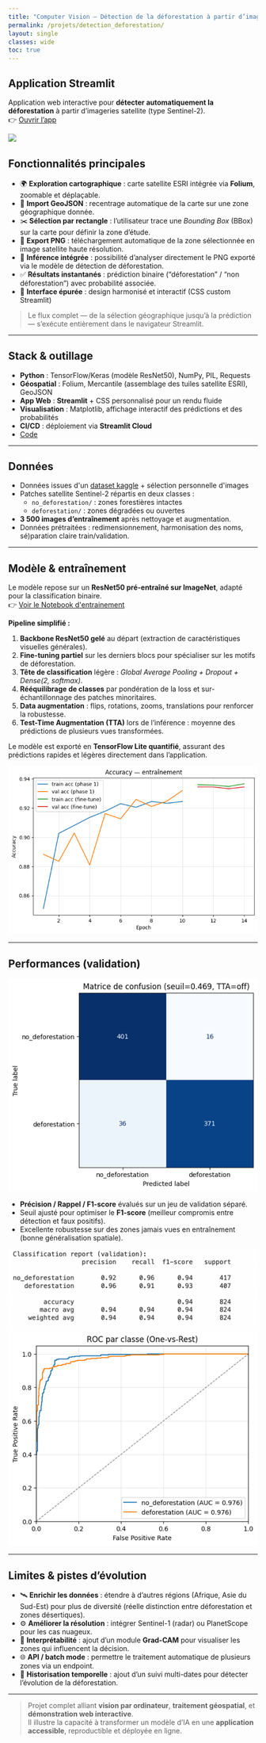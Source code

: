 ```yaml
---
title: "Computer Vision — Détection de la déforestation à partir d’imageries satellite"
permalink: /projets/detection_deforestation/
layout: single
classes: wide
toc: true
---
```


## Application Streamlit  
Application web interactive pour **détecter automatiquement la déforestation** à partir d’imageries satellite (type Sentinel-2).  
👉 [Ouvrir l’app](https://detectiondeforestationamazonie.streamlit.app/)

![](../asset/Computer_vision/images/app_deforest.png)

## Fonctionnalités principales
- 🌍 **Exploration cartographique** : carte satellite ESRI intégrée via **Folium**, zoomable et déplaçable.  
- 📍 **Import GeoJSON** : recentrage automatique de la carte sur une zone géographique donnée.  
- ✂️ **Sélection par rectangle** : l’utilisateur trace une *Bounding Box* (BBox) sur la carte pour définir la zone d’étude.  
- 📸 **Export PNG** : téléchargement automatique de la zone sélectionnée en image satellite haute résolution.  
- 🧠 **Inférence intégrée** : possibilité d’analyser directement le PNG exporté via le modèle de détection de déforestation.  
- ✅ **Résultats instantanés** : prédiction binaire (“déforestation” / “non déforestation”) avec probabilité associée.  
- 🧩 **Interface épurée** : design harmonisé et interactif (CSS custom Streamlit)

> Le flux complet — de la sélection géographique jusqu’à la prédiction — s’exécute entièrement dans le navigateur Streamlit.

---

## Stack & outillage
- **Python** : TensorFlow/Keras (modèle ResNet50), NumPy, PIL, Requests  
- **Géospatial** : Folium, Mercantile (assemblage des tuiles satellite ESRI), GeoJSON  
- **App Web** : **Streamlit** + CSS personnalisé pour un rendu fluide  
- **Visualisation** : Matplotlib, affichage interactif des prédictions et des probabilités  
- **CI/CD** : déploiement via **Streamlit Cloud**
- [Code](https://github.com/Victorouledi/Portfolio_data_analyst_et_data_scientist_Victor_OULEDI/blob/main/app_detection_deforestation/app_deforestation.py)

---

## Données
- Données issues d'un [dataset kaggle](https://www.kaggle.com/datasets/zafish/deforestation?select=fragments) + sélection personnelle d'images
- Patches satellite Sentinel-2 répartis en deux classes :  
  - `no_deforestation/` : zones forestières intactes  
  - `deforestation/` : zones dégradées ou ouvertes  
- **3 500 images d’entraînement** après nettoyage et augmentation.  
- Données prétraitées : redimensionnement, harmonisation des noms, sé)paration claire train/validation.

---

## Modèle & entraînement
Le modèle repose sur un **ResNet50 pré-entraîné sur ImageNet**, adapté pour la classification binaire.  
👉 [Voir le Notebook d'entrainement](https://github.com/Victorouledi/Portfolio_data_analyst_et_data_scientist_Victor_OULEDI/blob/portfolio/docs/asset/app_detection_deforestation/deforestation_resnet_pipeline.ipynb)


**Pipeline simplifié :**
1. **Backbone ResNet50 gelé** au départ (extraction de caractéristiques visuelles générales).  
2. **Fine-tuning partiel** sur les derniers blocs pour spécialiser sur les motifs de déforestation.  
3. **Tête de classification** légère : *Global Average Pooling + Dropout + Dense(2, softmax)*.  
4. **Rééquilibrage de classes** par pondération de la loss et sur-échantillonnage des patches minoritaires.  
5. **Data augmentation** : flips, rotations, zooms, translations pour renforcer la robustesse.  
6. **Test-Time Augmentation (TTA)** lors de l’inférence : moyenne des prédictions de plusieurs vues transformées.  

Le modèle est exporté en **TensorFlow Lite quantifié**, assurant des prédictions rapides et légères directement dans l’application.

![](../asset/Computer_vision/images/accuracy_training_deforest.png)


---

## Performances (validation)
![](../asset/Computer_vision/images/MC_deforest.png)

- **Précision / Rappel / F1-score** évalués sur un jeu de validation séparé.  
- Seuil ajusté pour optimiser le **F1-score** (meilleur compromis entre détection et faux positifs).  
- Excellente robustesse sur des zones jamais vues en entraînement (bonne généralisation spatiale).  

![](../asset/Computer_vision/images/metrics_model_def.png)
![](../asset/Computer_vision/images/roc_deforest.png)

---

## Limites & pistes d’évolution
- 🛰️ **Enrichir les données** : étendre à d’autres régions (Afrique, Asie du Sud-Est) pour plus de diversité (réelle distinction entre déforestation et zones désertiques).  
- ⚙️ **Améliorer la résolution** : intégrer Sentinel-1 (radar) ou PlanetScope pour les cas nuageux.  
- 🧮 **Interprétabilité** : ajout d’un module **Grad-CAM** pour visualiser les zones qui influencent la décision.  
- 🌐 **API / batch mode** : permettre le traitement automatique de plusieurs zones via un endpoint.  
- 💾 **Historisation temporelle** : ajout d’un suivi multi-dates pour détecter l’évolution de la déforestation.  

---

> Projet complet alliant **vision par ordinateur**, **traitement géospatial**, et **démonstration web interactive**.  
> Il illustre la capacité à transformer un modèle d’IA en une **application accessible**, reproductible et déployée en ligne.


